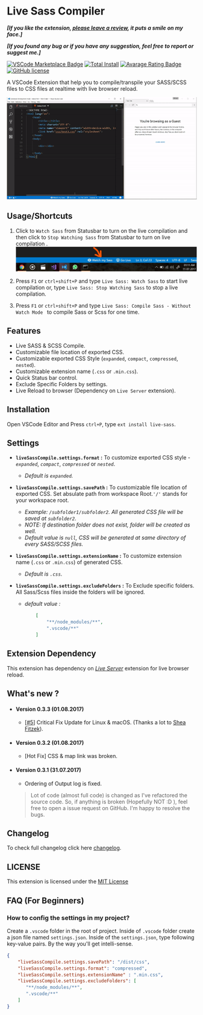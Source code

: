 
# Live Sass Compiler

**_[If you like the extension, [please leave a review](https://marketplace.visualstudio.com/items?itemName=ritwickdey.live-sass#review-details), it puts a smile on my face.]_**

**_[If you found any bug or if you have any suggestion, feel free to report or suggest me.]_**


[![VSCode Marketplace Badge](https://vsmarketplacebadge.apphb.com/version/ritwickdey.live-sass.svg)](https://marketplace.visualstudio.com/items?itemName=ritwickdey.live-sass) [![Total Install](https://vsmarketplacebadge.apphb.com/installs/ritwickdey.live-sass.svg)](https://marketplace.visualstudio.com/items?itemName=ritwickdey.live-sass) [![Avarage Rating Badge](https://vsmarketplacebadge.apphb.com/rating-short/ritwickdey.live-sass.svg)](https://marketplace.visualstudio.com/items?itemName=ritwickdey.live-sass) [![GitHub license](https://img.shields.io/badge/license-MIT-blue.svg)](https://github.com/ritwickdey/vscode-live-sass-compiler/)

A VSCode Extension that help you to compile/transpile your SASS/SCSS files to CSS files at realtime with live browser reload.

![App Preview](./images/Screenshot/AnimatedPreview.gif)

## Usage/Shortcuts
1. Click to `Watch Sass` from Statusbar to turn on the live compilation and then click to `Stop Watching Sass` from Statusbar to turn on live compilation . 
![Statusbar control](./images/Screenshot/statusbar.jpg)

2. Press `F1` or `ctrl+shift+P` and type `Live Sass: Watch Sass` to start live compilation or, type `Live Sass: Stop Watching Sass` to stop a live compilation.
3. Press `F1` or `ctrl+shift+P` and type `Live Sass: Compile Sass - Without Watch Mode ` to compile Sass or Scss for one time.

## Features
* Live SASS & SCSS Compile.
* Customizable file location of exported CSS.
* Customizable exported CSS Style (`expanded`, `compact`, `compressed`, `nested`).
* Customizable extension name (`.css` or `.min.css`).
* Quick Status bar control.
* Exclude Specific Folders by settings. 
* Live Reload to browser (Dependency on `Live Server` extension).

## Installation
Open VSCode Editor and Press `ctrl+P`, type `ext install live-sass`.

## Settings
* **`liveSassCompile.settings.format` :** To customize exported CSS style - _`expanded`_, _`compact`_, _`compressed`_ or _`nested`_.
    * _Default is  `expanded`._

* **`liveSassCompile.settings.savePath` :** To customizable file location of exported CSS. Set absulate path from workspace Root.`'/'` stands for your workspace root.
    * _Example: `/subfolder1/subfolder2`. All generated CSS file will be saved at `subfolder2`._
    * _NOTE: If destination folder does not exist, folder will be created as well._ 
    * _Default value is `null`, CSS will be generated at same directory of every SASS/SCSS files._
* **`liveSassCompile.settings.extensionName` :** To customize extension name (`.css` or `.min.css`) of generated CSS. 
    * _Default is `.css`._
* **`liveSassCompile.settings.excludeFolders` :** To Exclude specific folders. All Sass/Scss files inside the folders will be ignored.
    * _default value :_
        ```json
            [ 
                "**/node_modules/**",
                ".vscode/**" 
            ]
        ```

## Extension Dependency 
This extension has dependency on _[Live Server](https://marketplace.visualstudio.com/items?itemName=ritwickdey.LiveServer)_ extension for live browser reload.

## What's new ?

* #### Version 0.3.3 (01.08.2017)
    * [[#5](https://github.com/ritwickdey/vscode-live-sass-compiler/issues/5)] Critical Fix Update for Linux & macOS. (Thanks a lot to [Shea Fitzek](https://github.com/sheafitzek)). 

* #### Version 0.3.2 (01.08.2017)
    * [Hot Fix] CSS & map link was broken.

* #### Version 0.3.1 (31.07.2017)
    *  Ordering of Output log is fixed.
     >  Lot of code (almost full code) is changed as I've refactored the source code. So, if anything is broken (Hopefully NOT :D ), feel free to open a issue request on GitHub. I'm happy to resolve the bugs.


## Changelog
To check full changelog click here [changelog](CHANGELOG.md).

## LICENSE
This extension is licensed under the [MIT License](LICENSE)

## FAQ (For Beginners)

### How to config the settings in my project?

Create a `.vscode` folder in the root of project. Inside of `.vscode` folder create a json file named `settings.json`.
Inside of the `settings.json`, type following key-value pairs. By the way you'll get intelli-sense.

```json
{
    "liveSassCompile.settings.savePath": "/dist/css",
    "liveSassCompile.settings.format": "compressed",
    "liveSassCompile.settings.extensionName" : ".min.css",
    "liveSassCompile.settings.excludeFolders": [
       "**/node_modules/**",
       ".vscode/**"
    ]
}
```